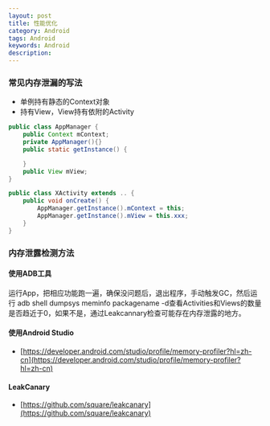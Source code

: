 ```yaml
---
layout: post
title: 性能优化
category: Android
tags: Android
keywords: Android
description: 
---
```



### 常见内存泄漏的写法

- 单例持有静态的Context对象
- 持有View，View持有依附的Activity

```Java
public class AppManager {
    public Context mContext;
    private AppManager(){}
    public static getInstance() {

    }
    public View mView;
}

public class XActivity extends .. {
    public void onCreate() {
        AppManager.getInstance().mContext = this;
        AppManager.getInstance().mView = this.xxx;
    }
}
```


### 内存泄露检测方法

#### 使用ADB工具

运行App，把相应功能跑一遍，确保没问题后，退出程序，手动触发GC，然后运行 adb shell dumpsys meminfo packagename -d查看Activities和Views的数量是否趋近于0，如果不是，通过Leakcannary检查可能存在内存泄露的地方。


#### 使用Android Studio

- [https://developer.android.com/studio/profile/memory-profiler?hl=zh-cn](https://developer.android.com/studio/profile/memory-profiler?hl=zh-cn)

#### LeakCanary

- [https://github.com/square/leakcanary](https://github.com/square/leakcanary)